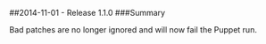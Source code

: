 ##2014-11-01 - Release 1.1.0
###Summary

Bad patches are no longer ignored and will now fail the Puppet run.
